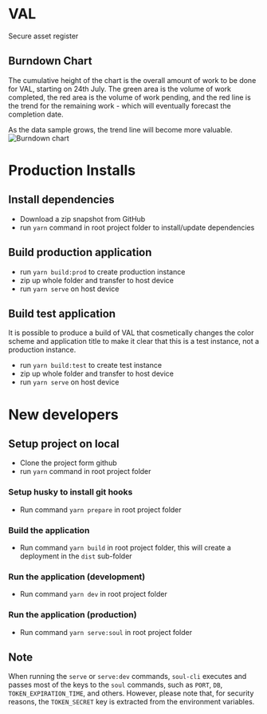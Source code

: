 # VAL

Secure asset register

## Burndown Chart

The cumulative height of the chart is the overall amount of work to be done for VAL, starting on 24th July. The green area is the volume of work completed, the red area is the volume of work pending, and the red line is the trend for the remaining work - which will eventually forecast the completion date.

As the data sample grows, the trend line will become more valuable.
![Burndown chart](https://docs.google.com/spreadsheets/d/e/2PACX-1vTOhfaDcSORmcH_LCzAVAkRcUvEZbz_DqZVo63WaSAmqwIy_CpSq1g-EQ2hM7-O_pM02HRcr_4S48f2/pubchart?oid=1341797319&format=image)

# Production Installs

## Install dependencies

- Download a zip snapshot from GitHub
- run `yarn` command in root project folder to install/update dependencies

## Build production application

- run `yarn build:prod` to create production instance
- zip up whole folder and transfer to host device
- run `yarn serve` on host device

## Build test application

It is possible to produce a build of VAL that cosmetically changes the color scheme and application title to make it clear that this is a test instance, not a production instance.

- run `yarn build:test` to create test instance
- zip up whole folder and transfer to host device
- run `yarn serve` on host device

# New developers

## Setup project on local

- Clone the project form github
- run `yarn` command in root project folder

### Setup husky to install git hooks

- Run command `yarn prepare` in root project folder

### Build the application

- Run command `yarn build` in root project folder, this will create a deployment in the `dist` sub-folder

### Run the application (development)

- Run command `yarn dev` in root project folder

### Run the application (production)

- Run command `yarn serve:soul` in root project folder

## Note

When running the `serve` or `serve:dev` commands, `soul-cli` executes and passes
most of the keys to the `soul` commands,
such as `PORT`, `DB`, `TOKEN_EXPIRATION_TIME`, and others.
However, please note that, for security reasons, the `TOKEN_SECRET` key is extracted
from the environment variables.
